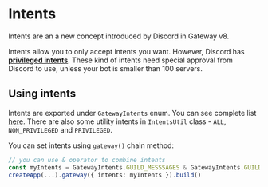 # Intents
Intents are an a new concept introduced by Discord in Gateway v8.

Intents allow you to only accept intents you want. However, Discord has [**privileged intents**](https://discord.com/developers/docs/topics/gateway#privileged-intents). These kind of intents
need special approval from Discord to use, unless your bot is smaller than 100 servers.

## Using intents
Intents are exported under `GatewayIntents` enum. You can see complete list [here](https://discord.com/developers/docs/topics/gateway#list-of-intents). 
There are also some utility intents in `IntentsUtil` class - `ALL`, `NON_PRIVILEGED` and `PRIVILEGED`.

You can set intents using `gateway()` chain method:
```ts
// you can use & operator to combine intents
const myIntents = GatewayIntents.GUILD_MESSSAGES & GatewayIntents.GUILDS
createApp(...).gateway({ intents: myIntents }).build()
```
